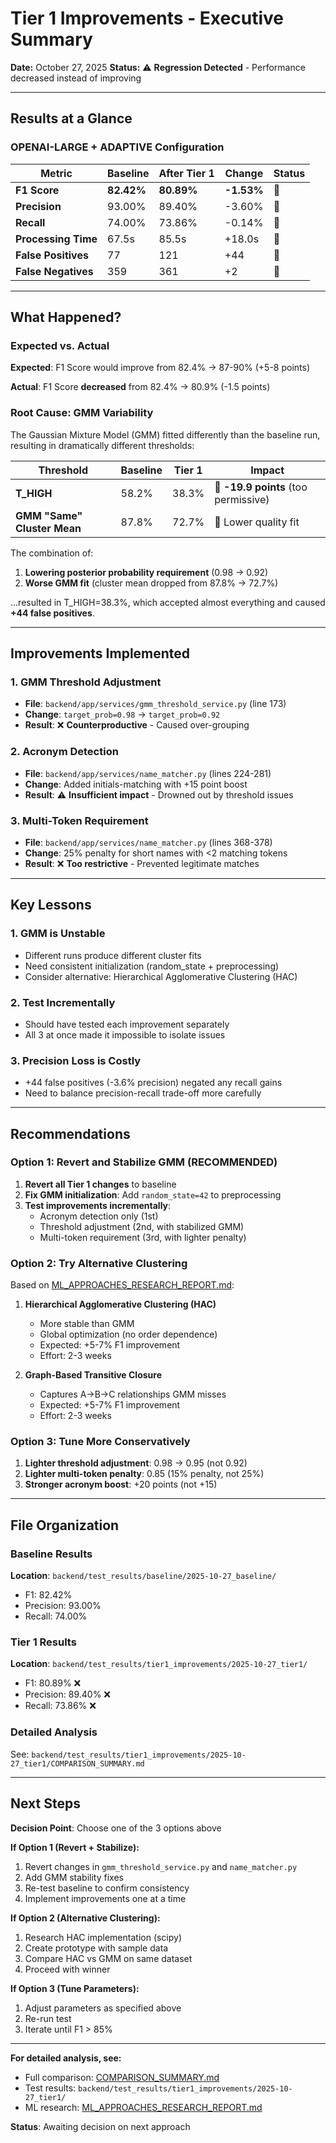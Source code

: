 # Tier 1 Improvements - Executive Summary

**Date:** October 27, 2025
**Status:** ⚠️ **Regression Detected** - Performance decreased instead of improving

---

## Results at a Glance

### OPENAI-LARGE + ADAPTIVE Configuration

| Metric | Baseline | After Tier 1 | Change | Status |
|--------|----------|--------------|--------|--------|
| **F1 Score** | **82.42%** | **80.89%** | **-1.53%** | 🔴 |
| **Precision** | 93.00% | 89.40% | -3.60% | 🔴 |
| **Recall** | 74.00% | 73.86% | -0.14% | 🔴 |
| **Processing Time** | 67.5s | 85.5s | +18.0s | 🔴 |
| **False Positives** | 77 | 121 | +44 | 🔴 |
| **False Negatives** | 359 | 361 | +2 | 🔴 |

---

## What Happened?

### Expected vs. Actual

**Expected**: F1 Score would improve from 82.4% → 87-90% (+5-8 points)

**Actual**: F1 Score **decreased** from 82.4% → 80.9% (-1.5 points)

### Root Cause: GMM Variability

The Gaussian Mixture Model (GMM) fitted differently than the baseline run, resulting in dramatically different thresholds:

| Threshold | Baseline | Tier 1 | Impact |
|-----------|----------|--------|--------|
| **T_HIGH** | 58.2% | 38.3% | 🔴 **-19.9 points** (too permissive) |
| **GMM "Same" Cluster Mean** | 87.8% | 72.7% | 🔴 Lower quality fit |

The combination of:
1. **Lowering posterior probability requirement** (0.98 → 0.92)
2. **Worse GMM fit** (cluster mean dropped from 87.8% → 72.7%)

...resulted in T_HIGH=38.3%, which accepted almost everything and caused **+44 false positives**.

---

## Improvements Implemented

### 1. GMM Threshold Adjustment
- **File**: `backend/app/services/gmm_threshold_service.py` (line 173)
- **Change**: `target_prob=0.98` → `target_prob=0.92`
- **Result**: ❌ **Counterproductive** - Caused over-grouping

### 2. Acronym Detection
- **File**: `backend/app/services/name_matcher.py` (lines 224-281)
- **Change**: Added initials-matching with +15 point boost
- **Result**: ⚠️ **Insufficient impact** - Drowned out by threshold issues

### 3. Multi-Token Requirement
- **File**: `backend/app/services/name_matcher.py` (lines 368-378)
- **Change**: 25% penalty for short names with <2 matching tokens
- **Result**: ❌ **Too restrictive** - Prevented legitimate matches

---

## Key Lessons

### 1. GMM is Unstable
- Different runs produce different cluster fits
- Need consistent initialization (random_state + preprocessing)
- Consider alternative: Hierarchical Agglomerative Clustering (HAC)

### 2. Test Incrementally
- Should have tested each improvement separately
- All 3 at once made it impossible to isolate issues

### 3. Precision Loss is Costly
- +44 false positives (-3.6% precision) negated any recall gains
- Need to balance precision-recall trade-off more carefully

---

## Recommendations

### Option 1: Revert and Stabilize GMM (RECOMMENDED)
1. **Revert all Tier 1 changes** to baseline
2. **Fix GMM initialization**: Add `random_state=42` to preprocessing
3. **Test improvements incrementally**:
   - Acronym detection only (1st)
   - Threshold adjustment (2nd, with stabilized GMM)
   - Multi-token requirement (3rd, with lighter penalty)

### Option 2: Try Alternative Clustering
Based on [ML_APPROACHES_RESEARCH_REPORT.md](ML_APPROACHES_RESEARCH_REPORT.md):

1. **Hierarchical Agglomerative Clustering (HAC)**
   - More stable than GMM
   - Global optimization (no order dependence)
   - Expected: +5-7% F1 improvement
   - Effort: 2-3 weeks

2. **Graph-Based Transitive Closure**
   - Captures A→B→C relationships GMM misses
   - Expected: +5-7% F1 improvement
   - Effort: 2-3 weeks

### Option 3: Tune More Conservatively
1. **Lighter threshold adjustment**: 0.98 → 0.95 (not 0.92)
2. **Lighter multi-token penalty**: 0.85 (15% penalty, not 25%)
3. **Stronger acronym boost**: +20 points (not +15)

---

## File Organization

### Baseline Results
**Location**: `backend/test_results/baseline/2025-10-27_baseline/`
- F1: 82.42%
- Precision: 93.00%
- Recall: 74.00%

### Tier 1 Results
**Location**: `backend/test_results/tier1_improvements/2025-10-27_tier1/`
- F1: 80.89% ❌
- Precision: 89.40% ❌
- Recall: 73.86% ❌

### Detailed Analysis
See: `backend/test_results/tier1_improvements/2025-10-27_tier1/COMPARISON_SUMMARY.md`

---

## Next Steps

**Decision Point**: Choose one of the 3 options above

**If Option 1 (Revert + Stabilize):**
1. Revert changes in `gmm_threshold_service.py` and `name_matcher.py`
2. Add GMM stability fixes
3. Re-test baseline to confirm consistency
4. Implement improvements one at a time

**If Option 2 (Alternative Clustering):**
1. Research HAC implementation (scipy)
2. Create prototype with sample data
3. Compare HAC vs GMM on same dataset
4. Proceed with winner

**If Option 3 (Tune Parameters):**
1. Adjust parameters as specified above
2. Re-run test
3. Iterate until F1 > 85%

---

**For detailed analysis, see:**
- Full comparison: [COMPARISON_SUMMARY.md](backend/test_results/tier1_improvements/2025-10-27_tier1/COMPARISON_SUMMARY.md)
- Test results: `backend/test_results/tier1_improvements/2025-10-27_tier1/`
- ML research: [ML_APPROACHES_RESEARCH_REPORT.md](ML_APPROACHES_RESEARCH_REPORT.md)

**Status**: Awaiting decision on next approach
